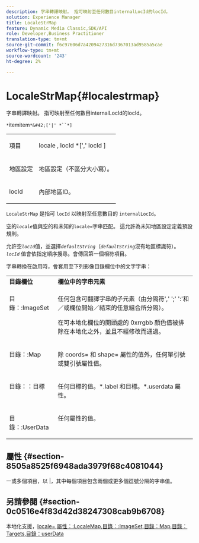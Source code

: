 ```yaml
---
description: 字串轉譯映射。 指可映射至任何數目internalLocId的locId。
solution: Experience Manager
title: LocaleStrMap
feature: Dynamic Media Classic,SDK/API
role: Developer,Business Practitioner
translation-type: tm+mt
source-git-commit: f6c97606d7a4209427316d7367013ad9585a5cae
workflow-type: tm+mt
source-wordcount: '243'
ht-degree: 2%

---
```



# LocaleStrMap{#localestrmap}

字串轉譯映射。 指可映射至任何數目internalLocId的locId。

`*`itemitem`*&#42;['|' *``*]`

<table id="simpletable_26A9A6904C85459F89DCDD98C14139CA"> 
 <tr class="strow"> 
  <td class="stentry"> <p> <span class="varname"> 項目 </span> </p> </td> 
  <td class="stentry"> <p> <span class="varname"> locale  </span>,  <span class="varname"> locId  </span>*[','  <span class="varname"> locId  </span>] </p> </td> 
 </tr> 
 <tr class="strow"> 
  <td class="stentry"> <p> <span class="varname"> 地區設定 </span> </p> </td> 
  <td class="stentry"> <p>地區設定（不區分大小寫）。 </p> </td> 
 </tr> 
 <tr class="strow"> 
  <td class="stentry"> <p> <span class="varname"> locId  </span> </p> </td> 
  <td class="stentry"> <p>內部地區ID。 </p> </td> 
 </tr> 
</table>

`LocaleStrMap` 是指可 `locId` 以映射至任意數目的 `internalLocId`。

空的&#x200B;*`locale`*&#x200B;值與空的和未知的`locale=`字串匹配。 這允許為未知地區設定定義預設規則。

允許空&#x200B;*`locId`*&#x200B;值，並選擇&#x200B;*`defaultString`*（*`defaultString`*&#x200B;沒有地區標識符）。 *`locId`* 值會依指定順序搜尋。會傳回第一個相符項目。

字串轉換在啟用時，會套用至下列影像目錄欄位中的文字字串：

<table id="table_EE0321F9890B45CA8C364178F5100D40"> 
 <tbody> 
  <tr valign="top"> 
   <td> <b>目錄欄位</b> </td> 
   <td> <b>欄位中的字串元素</b> </td> 
  </tr> 
  <tr valign="top"> 
   <td> <p> <span class="codeph"> 目錄：:ImageSet  </span> </p> </td> 
   <td> <p>任何包含可翻譯字串的子元素（由分隔符',' ';' ':'和／或欄位開始／結束的任意組合所分隔）。 </p> <p>在可本地化欄位的開頭處的<span class="codeph"> 0xrrgbb </span>顏色值被排除在本地化之外，並且不經修改而通過。 </p> </td> 
  </tr> 
  <tr valign="top"> 
   <td> <p> <span class="codeph"> 目錄：:Map  </span> </p> </td> 
   <td> <p>除<span class="codeph"> coords= </span>和<span class="codeph"> shape= </span>屬性的值外，任何單引號或雙引號屬性值。 </p> </td> 
  </tr> 
  <tr valign="top"> 
   <td> <p> <span class="codeph"> 目錄：：目標  </span> </p> </td> 
   <td> <p>任何<span class="filepath">目標的值。*.label </span>和<span class="filepath">目標。*.userdata </span>屬性。 </p> </td> 
  </tr> 
  <tr valign="top"> 
   <td> <p> <span class="codeph"> 目錄：:UserData  </span> </p> </td> 
   <td> <p>任何屬性的值。 </p> </td> 
  </tr> 
 </tbody> 
</table>

## 屬性 {#section-8505a8525f6948ada3979f68c4081044}

一或多個項目，以 |，其中每個項目包含兩個或更多個逗號分隔的字串值。

## 另請參閱 {#section-0c0516e4f83d42d38247308cab9b6708}

本地化支援，[locale=](../../../../../is-api/http-ref/image-serving-api-ref/c-http-protocol-reference/c-command-reference/r-locale.md#reference-8a846b2fbc004a12821b956ed3b25cfb),[屬性：:LocaleMap](../../../../../is-api/image-catalog/image-serving-api-ref/c-image-catalog-reference/c-attributes-reference/r-localemap.md#reference-49bbf598f8ea47c3a563755cef306318),[目錄：:ImageSet](/help/aem-is-ir-api/is-api/image-catalog/image-serving-api-ref/c-image-catalog-reference/c-image-svg-data-reference/c-image-data-reference/r-imageset-cat.md),[目錄：Map](/help/aem-is-ir-api/is-api/image-catalog/image-serving-api-ref/c-image-catalog-reference/c-image-svg-data-reference/c-image-data-reference/r-map-cat.md),[目錄：Targets](/help/aem-is-ir-api/is-api/image-catalog/image-serving-api-ref/c-image-catalog-reference/c-image-svg-data-reference/c-image-data-reference/r-targets-cat.md),[目錄：userData](/help/aem-is-ir-api/is-api/image-catalog/image-serving-api-ref/c-image-catalog-reference/c-image-svg-data-reference/c-image-data-reference/r-userdata-cat.md)
